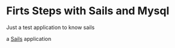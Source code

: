 # Firts Steps with Sails and Mysql 

Just a test application to know sails

a [Sails](http://sailsjs.org) application
